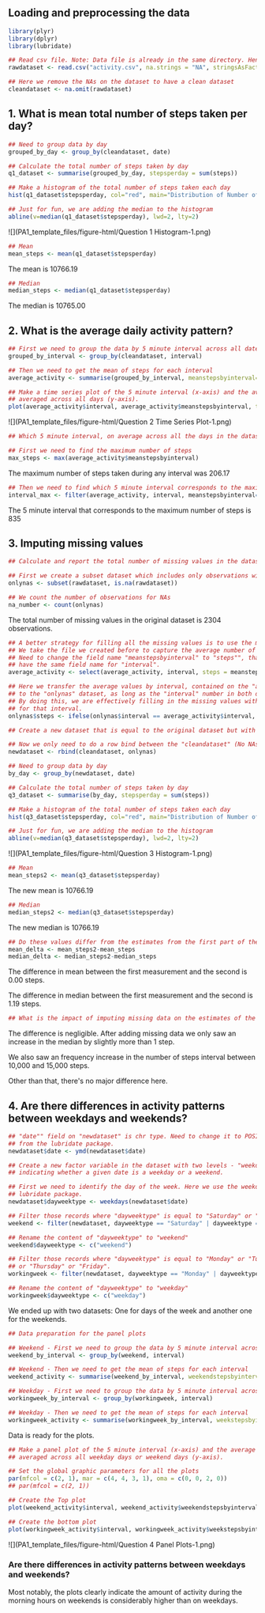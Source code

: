 



## Loading and preprocessing the data

```r
library(plyr)
library(dplyr)
library(lubridate)
```


```r
## Read csv file. Note: Data file is already in the same directory. Hence, no need to define path.
rawdataset <- read.csv("activity.csv", na.strings = "NA", stringsAsFactors = FALSE)

## Here we remove the NAs on the dataset to have a clean dataset
cleandataset <- na.omit(rawdataset)
```


## 1. What is mean total number of steps taken per day?

```r
## Need to group data by day
grouped_by_day <- group_by(cleandataset, date)

## Calculate the total number of steps taken by day
q1_dataset <- summarise(grouped_by_day, stepsperday = sum(steps))

## Make a histogram of the total number of steps taken each day
hist(q1_dataset$stepsperday, col="red", main="Distribution of Number of Steps Taken by Day", xlab = "Number of Steps", ylab = "Frequency", ylim = c(0,30))

## Just for fun, we are adding the median to the histogram
abline(v=median(q1_dataset$stepsperday), lwd=2, lty=2)
```

![](PA1_template_files/figure-html/Question 1 Histogram-1.png) 


```r
## Mean
mean_steps <- mean(q1_dataset$stepsperday)
```
The mean is 10766.19


```r
## Median
median_steps <- median(q1_dataset$stepsperday)
```

The median is 10765.00

## 2. What is the average daily activity pattern?

```r
## First we need to group the data by 5 minute interval across all dates
grouped_by_interval <- group_by(cleandataset, interval)

## Then we need to get the mean of steps for each interval
average_activity <- summarise(grouped_by_interval, meanstepsbyinterval=mean(steps))

## Make a time series plot of the 5 minute interval (x-axis) and the average number of steps taken,
## averaged across all days (y-axis).
plot(average_activity$interval, average_activity$meanstepsbyinterval, type = "l", col="red", xlab = "5 Minute Intervals", ylab = "Average Number of Steps", xlim= c(0, 2500), ylim=c(0,210), main = "Average Daily Activity Pattern")
```

![](PA1_template_files/figure-html/Question 2 Time Series Plot-1.png) 


```r
## Which 5 minute interval, on average across all the days in the dataset, contains the maximum number of steps?

## First we need to find the maximum number of steps
max_steps <- max(average_activity$meanstepsbyinterval)
```
The maximum number of steps taken during any interval was 206.17


```r
## Then we need to find which 5 minute interval corresponds to the maximum number of steps
interval_max <- filter(average_activity, interval, meanstepsbyinterval==max_steps)
```

The 5 minute interval that corresponds to the maximum number of steps is 835

## 3. Imputing missing values

```r
## Calculate and report the total number of missing values in the dataset

## First we create a subset dataset which includes only observations with NAs values
onlynas <- subset(rawdataset, is.na(rawdataset))

## We count the number of observations for NAs
na_number <- count(onlynas)
```
The total number of missing values in the original dataset is 2304 observations.


```r
## A better strategy for filling all the missing values is to use the mean of the 5 minute interval
## We take the file we created before to capture the average number of steps by interval.
## Need to change the field name "meanstepsbyinterval" to "steps"", that way both datasets will 
## have the same field name for "interval".
average_activity <- select(average_activity, interval, steps = meanstepsbyinterval)

## Here we transfer the average values by interval, contained on the "average_activity" dataset
## to the "onlynas" dataset, as long as the "interval" number in both datasets matches.
## By doing this, we are effectively filling in the missing values with the mean across all dates
## for that interval.
onlynas$steps <- ifelse(onlynas$interval == average_activity$interval, average_activity$steps)

## Create a new dataset that is equal to the original dataset but with the missing data filled.

## Now we only need to do a row bind between the "cleandataset" (No NAs), with this updated dataset
newdataset <- rbind(cleandataset, onlynas)

## Need to group data by day
by_day <- group_by(newdataset, date)

## Calculate the total number of steps taken by day
q3_dataset <- summarise(by_day, stepsperday = sum(steps))
```


```r
## Make a histogram of the total number of steps taken each day
hist(q3_dataset$stepsperday, col="red", main="Distribution of Number of Steps Taken by Day", xlab = "Number of Steps", ylab = "Frequency", ylim = c(0,40))

## Just for fun, we are adding the median to the histogram
abline(v=median(q3_dataset$stepsperday), lwd=2, lty=2)
```

![](PA1_template_files/figure-html/Question 3 Histogram-1.png) 


```r
## Mean
mean_steps2 <- mean(q3_dataset$stepsperday)
```
The new mean is 10766.19


```r
## Median
median_steps2 <- median(q3_dataset$stepsperday)
```
The new median is 10766.19


```r
## Do these values differ from the estimates from the first part of the assignment?
mean_delta <- mean_steps2-mean_steps
median_delta <- median_steps2-median_steps
```
The difference in mean between the first measurement and the second is 0.00 steps.

The difference in median between the first measurement and the second is 1.19 steps.


```r
## What is the impact of imputing missing data on the estimates of the total daily number of steps?
```
The difference is negligible. After adding missing data we only saw an increase in the median by slightly more than 1 step. 

We also saw an frequency increase in the number of steps interval between 10,000 and 15,000 steps. 

Other than that, there's no major difference here.

## 4. Are there differences in activity patterns between weekdays and weekends?

```r
## "date"" field on "newdataset" is chr type. Need to change it to POSIXct type using the ymd function
## from the lubridate package.
newdataset$date <- ymd(newdataset$date)

## Create a new factor variable in the dataset with two levels - "weekday" and "weekend",
## indicating whether a given date is a weekday or a weekend.

## First we need to identify the day of the week. Here we use the weekdays function from the 
## lubridate package.
newdataset$dayweektype <- weekdays(newdataset$date)

## Filter those records where "dayweektype" is equal to "Saturday" or "Sunday"
weekend <- filter(newdataset, dayweektype == "Saturday" | dayweektype == "Sunday")

## Rename the content of "dayweektype" to "weekend"
weekend$dayweektype <- c("weekend")

## Filter those records where "dayweektype" is equal to "Monday" or "Tuesday" or "Wednesday" 
## or "Thursday" or "Friday".
workingweek <- filter(newdataset, dayweektype == "Monday" | dayweektype == "Tuesday" | dayweektype == "Wednesday" | dayweektype == "Thursday" | dayweektype == "Friday")

## Rename the content of "dayweektype" to "weekday"
workingweek$dayweektype <- c("weekday")
```
We ended up with two datasets: One for days of the week and another one for the weekends.


```r
## Data preparation for the panel plots

## Weekend - First we need to group the data by 5 minute interval across all dates
weekend_by_interval <- group_by(weekend, interval)

## Weekend - Then we need to get the mean of steps for each interval
weekend_activity <- summarise(weekend_by_interval, weekendstepsbyinterval=mean(steps))

## Weekday - First we need to group the data by 5 minute interval across all dates
workingweek_by_interval <- group_by(workingweek, interval)

## Weekday - Then we need to get the mean of steps for each interval
workingweek_activity <- summarise(workingweek_by_interval, weekstepsbyinterval=mean(steps))
```
Data is ready for the plots.


```r
## Make a panel plot of the 5 minute interval (x-axis) and the average number of steps taken,
## averaged across all weekday days or weekend days (y-axis).

## Set the global graphic parameters for all the plots
par(mfcol = c(2, 1), mar = c(4, 4, 3, 1), oma = c(0, 0, 2, 0))
## par(mfcol = c(2, 1))

## Create the Top plot
plot(weekend_activity$interval, weekend_activity$weekendstepsbyinterval, type = "l", col="red", xlab = "Intervals", ylab = "Number of Steps", xlim= c(0, 2500), ylim=c(0,250), main = "Weekend")

## Create the bottom plot
plot(workingweek_activity$interval, workingweek_activity$weekstepsbyinterval, type = "l", col="red", xlab = "Intervals", ylab = "Number of Steps", xlim= c(0, 2500), ylim=c(0,250), main = "Weekday")
```

![](PA1_template_files/figure-html/Question 4 Panel Plots-1.png) 

### Are there differences in activity patterns between weekdays and weekends?
Most notably, the plots clearly indicate the amount of activity during the morning hours on weekends is considerably higher than on weekdays.
